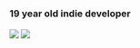 ### 19 year old indie developer

<a><img align = "center" src = "https://github-readme-stats.vercel.app/api?username=69ShadesOfPeanut&count_private=true&show_icons=true&theme=radical"></a>
<a><img align = "center" src = "https://github-readme-stats.vercel.app/api/top-langs/?username=69ShadesOfPeanut&layout=compact&count_private=true&show_icons=true&theme=radical"></a>
